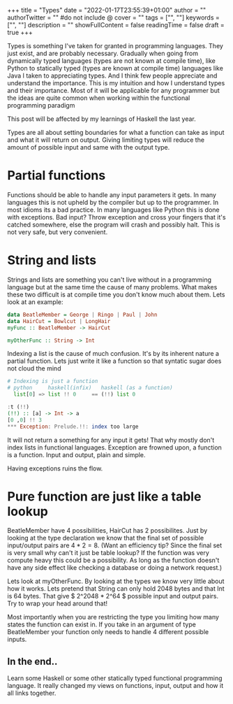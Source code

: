 +++
title = "Types"
date = "2022-01-17T23:55:39+01:00"
author = ""
authorTwitter = "" #do not include @
cover = ""
tags = ["", ""]
keywords = ["", ""]
description = ""
showFullContent = false
readingTime = false
draft = true
+++

Types is something I've taken for granted in programming languages. They just
exist, and are probably necessary. Gradually when going from dynamically typed
languages (types are not known at compile time), like Python to statically typed
(types are known at compile time) languages like Java I taken to appreciating
types. And I think few people appreciate and understand the importance. This is
my intuition and how I understand types and their importance. Most of it will be
applicable for any programmer but the ideas are quite common when working within
the functional programming paradigm

This post will be affected by my learnings of Haskell the last year.

Types are all about setting boundaries for what a function can take as input and
what it will return on output. Giving limiting types will reduce the amount of
possible input and same with the output type. 

# Partial functions
Functions should be able to handle any input parameters it gets. In many languages this is
not upheld by the compiler but up to the programmer. In most idioms its a bad
practice. In many languages like Python this is done with exceptions. Bad input?
Throw exception and cross your fingers that it's catched somewhere, else the
program will crash and possibly halt. This is not very safe, but very
convenient.


# String and lists
Strings and lists are something you can't live without in a programming language
but at the same time the cause of many problems. What makes these two difficult
is at compile time you don't know much about them. Lets look at an example:

```haskell
data BeatleMember = George | Ringo | Paul | John
data HairCut = Bowlcut | LongHair 
myFunc :: BeatleMember -> HairCut

myOtherFunc :: String -> Int
```

Indexing a list is the cause of much confusion. It's by its inherent nature a
partial function. Lets just write it like a function so that syntatic sugar does
not cloud the mind

```python
# Indexing is just a function
# python     haskell(infix)   haskell (as a function)
  list[0] => list !! 0     == (!!) list 0
```

```haskell
:t (!!)
(!!) :: [a] -> Int -> a
[0 ,0] !! 3
*** Exception: Prelude.!!: index too large
```

It will not return a something for any input it gets! That why mostly don't
index lists in functional languages. Exception are frowned upon, a function is a
function. Input and output, plain and simple.

Having exceptions ruins the flow.

# Pure function are just like a table lookup
BeatleMember have 4 possibilities, HairCut has 2 possibilites. Just by looking
at the type declaration we know that the final set of possible input/output
pairs are $4 * 2 = 8$. (Want an efficiency tip? Since the final set is very
small why can't it just be table lookup? If the function was very compute heavy
this could be a possibility. As long as the function doesn't have any side
effect like checking a database or doing a network request.)

Lets look at myOtherFunc. By looking at the types we know very little about how
it works. Lets pretend that String can only hold 2048 bytes and that Int is 64
bytes. That give $ 2^2048 * 2^64 $ possible input and output pairs. Try to wrap
your head around that!

Most importantly when you are restricting the type you limiting how many states
the function can exist in. If you take in an argument of type BeatleMember your
function only needs to handle 4 different possible inputs. 

## In the end..

Learn some Haskell or some other statically typed functional programming
language. It really changed my views on functions, input, output and how it all
links together. 
